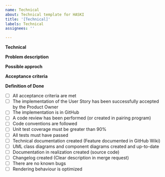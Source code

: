 ```yaml
---
name: Technical
about: Technical template for HASKI
title: '[Technical]'
labels: Technical
assignees: ''

---
```


**Technical**

<!--
Short description of the needed functionality
 -->

**Problem description**

<!--
Short description why this technical was created and which problem it addresses
-->

**Possible approch**

<!-- 
- Short description what needs to be done
- URL to website that addresses similar problem
- Some keywords that might be helpful when solving this issue
-->

**Acceptance criteria**

<!--
- [ ] Acceptance Criteria 1
- [ ] Acceptance Criteria 2
-->

**Definition of Done**

- [ ] All acceptance criteria are met
- [ ] The implementation of the User Story has been successfully accepted by the Product Owner
- [ ] The implementation is in GitHub
- [ ] A code review has been performed (or created in pairing program)
- [ ] Code conventions are followed
- [ ] Unit test coverage must be greater than 90% 
- [ ] All tests must have passed
- [ ] Technical documentation created (Feature documented in GitHub Wiki)
- [ ] UML class diagrams and component diagrams created and up-to-date
- [ ] Documentation in realization created (source code)
- [ ] Changelog created (Clear description in merge request)
- [ ] There are no known bugs
- [ ] Rendering behaviour is optimized